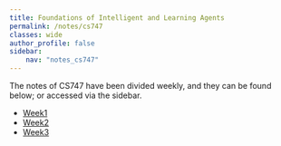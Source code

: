 ```yaml
---
title: Foundations of Intelligent and Learning Agents
permalink: /notes/cs747
classes: wide
author_profile: false
sidebar:
    nav: "notes_cs747"
---
```

<script type="text/javascript" src="https://code.jquery.com/jquery-1.7.1.min.js"></script>

<script type="text/x-mathjax-config">
  MathJax.Hub.Config({
    tex2jax: {
      inlineMath: [ ['$','$'], ["\\(","\\)"] ],
      processEscapes: true
    }
  });
</script>
<script type="text/javascript" async src="https://cdnjs.cloudflare.com/ajax/libs/mathjax/2.7.5/latest.js?config=TeX-MML-AM_CHTML" async></script>

The notes of CS747 have been divided weekly, and they can be found below; or accessed via the sidebar.

- [Week1](/notes/cs747/week1)
- [Week2](/notes/cs747/week2)
- [Week3](/notes/cs747/week3)